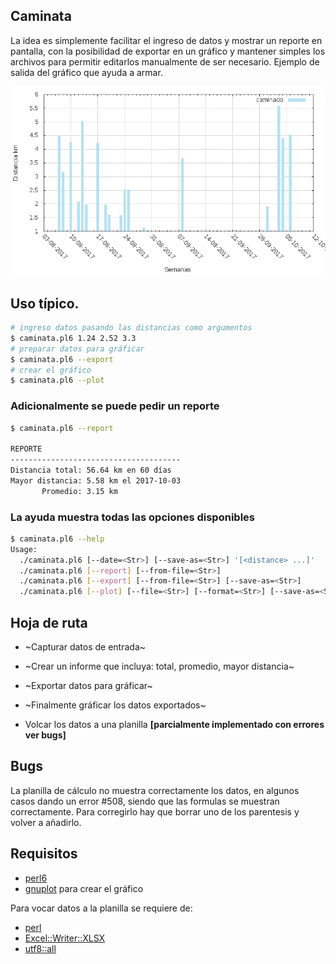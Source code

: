 Caminata
--------

La idea es simplemente facilitar el ingreso de datos y mostrar un reporte
en pantalla, con la posibilidad de exportar en un gráfico y mantener simples
los archivos para permitir editarlos manualmente de ser necesario.
Ejemplo de salida del gráfico que ayuda a armar.

![render gnuplot](/imgs/distancia.png)

## Uso típico.

```bash
# ingreso datos pasando las distancias como argumentos
$ caminata.pl6 1.24 2.52 3.3
# preparar datos para gráficar
$ caminata.pl6 --export
# crear el gráfico
$ caminata.pl6 --plot
```

### Adicionalmente se puede pedir un reporte

```bash
$ caminata.pl6 --report

REPORTE
--------------------------------------
Distancia total: 56.64 km en 60 días
Mayor distancia: 5.58 km el 2017-10-03
       Promedio: 3.15 km 
```

### La ayuda muestra todas las opciones disponibles

```bash
$ caminata.pl6 --help
Usage:
  ./caminata.pl6 [--date=<Str>] [--save-as=<Str>] '[<distance> ...]' 
  ./caminata.pl6 [--report] [--from-file=<Str>] 
  ./caminata.pl6 [--export] [--from-file=<Str>] [--save-as=<Str>] 
  ./caminata.pl6 [--plot] [--file=<Str>] [--format=<Str>] [--save-as=<Str>] [--size=<Str>] [--color=<Str>] 
```

## Hoja de ruta

* ~Capturar datos de entrada~

* ~Crear un informe que incluya: total, promedio, mayor distancia~

* ~Exportar datos para gráficar~

* ~Finalmente gráficar los datos exportados~

* Volcar los datos a una planilla **[parcialmente implementado con errores ver bugs]**

## Bugs

La planilla de cálculo no muestra correctamente los datos, en algunos casos
dando un error #508, siendo que las formulas se muestran correctamente.
Para corregirlo hay que borrar uno de los parentesis
y volver a añadirlo.

## Requisitos

* [perl6](http://perl6.org/)
* [gnuplot](http://gnuplot.info/) para crear el gráfico

Para vocar datos a la planilla se requiere de:

* [perl](http://www.perl.org/)
* [Excel::Writer::XLSX](http://metacpan.org/pod/Excel::Writer::XLSX)
* [utf8::all](https://metacpan.org/pod/utf8::all)

